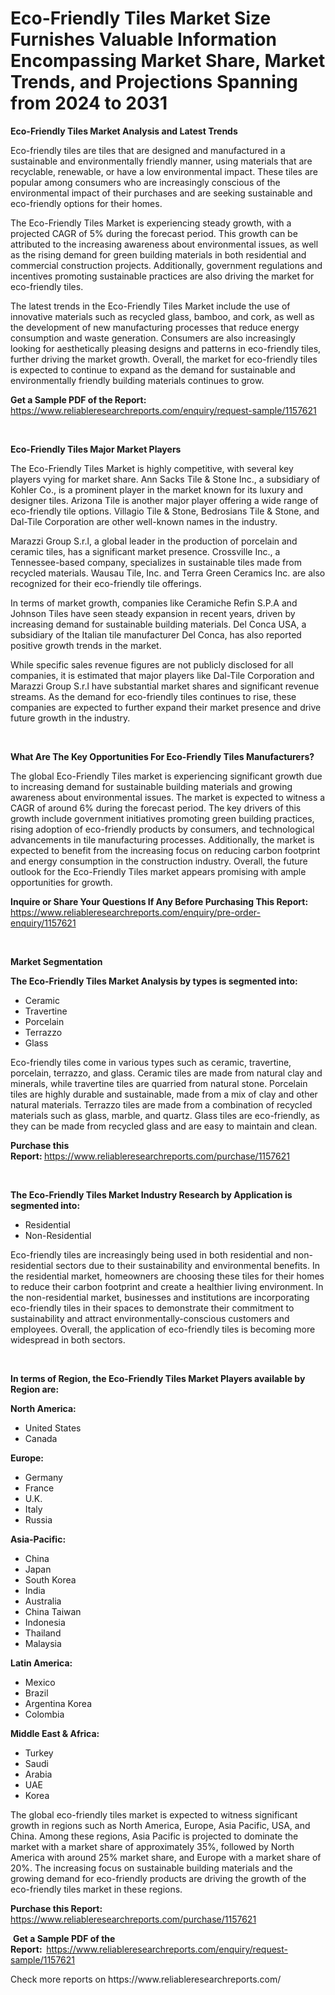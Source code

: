 <p><h1>Eco-Friendly Tiles Market Size Furnishes Valuable Information Encompassing Market Share, Market Trends, and Projections Spanning from 2024 to 2031</h1></p><p><strong>Eco-Friendly Tiles Market Analysis and Latest Trends</strong></p>
<p><p>Eco-friendly tiles are tiles that are designed and manufactured in a sustainable and environmentally friendly manner, using materials that are recyclable, renewable, or have a low environmental impact. These tiles are popular among consumers who are increasingly conscious of the environmental impact of their purchases and are seeking sustainable and eco-friendly options for their homes.</p><p>The Eco-Friendly Tiles Market is experiencing steady growth, with a projected CAGR of 5% during the forecast period. This growth can be attributed to the increasing awareness about environmental issues, as well as the rising demand for green building materials in both residential and commercial construction projects. Additionally, government regulations and incentives promoting sustainable practices are also driving the market for eco-friendly tiles.</p><p>The latest trends in the Eco-Friendly Tiles Market include the use of innovative materials such as recycled glass, bamboo, and cork, as well as the development of new manufacturing processes that reduce energy consumption and waste generation. Consumers are also increasingly looking for aesthetically pleasing designs and patterns in eco-friendly tiles, further driving the market growth. Overall, the market for eco-friendly tiles is expected to continue to expand as the demand for sustainable and environmentally friendly building materials continues to grow.</p></p>
<p><strong>Get a Sample PDF of the Report:&nbsp;</strong> <a href="https://www.reliableresearchreports.com/enquiry/request-sample/1157621">https://www.reliableresearchreports.com/enquiry/request-sample/1157621</a></p>
<p>&nbsp;</p>
<p><strong>Eco-Friendly Tiles Major Market Players</strong></p>
<p><p>The Eco-Friendly Tiles Market is highly competitive, with several key players vying for market share. Ann Sacks Tile & Stone Inc., a subsidiary of Kohler Co., is a prominent player in the market known for its luxury and designer tiles. Arizona Tile is another major player offering a wide range of eco-friendly tile options. Villagio Tile & Stone, Bedrosians Tile & Stone, and Dal-Tile Corporation are other well-known names in the industry.</p><p>Marazzi Group S.r.l, a global leader in the production of porcelain and ceramic tiles, has a significant market presence. Crossville Inc., a Tennessee-based company, specializes in sustainable tiles made from recycled materials. Wausau Tile, Inc. and Terra Green Ceramics Inc. are also recognized for their eco-friendly tile offerings.</p><p>In terms of market growth, companies like Ceramiche Refin S.P.A and Johnson Tiles have seen steady expansion in recent years, driven by increasing demand for sustainable building materials. Del Conca USA, a subsidiary of the Italian tile manufacturer Del Conca, has also reported positive growth trends in the market.</p><p>While specific sales revenue figures are not publicly disclosed for all companies, it is estimated that major players like Dal-Tile Corporation and Marazzi Group S.r.l have substantial market shares and significant revenue streams. As the demand for eco-friendly tiles continues to rise, these companies are expected to further expand their market presence and drive future growth in the industry.</p></p>
<p>&nbsp;</p>
<p><strong>What Are The Key Opportunities For Eco-Friendly Tiles Manufacturers?</strong></p>
<p><p>The global Eco-Friendly Tiles market is experiencing significant growth due to increasing demand for sustainable building materials and growing awareness about environmental issues. The market is expected to witness a CAGR of around 6% during the forecast period. The key drivers of this growth include government initiatives promoting green building practices, rising adoption of eco-friendly products by consumers, and technological advancements in tile manufacturing processes. Additionally, the market is expected to benefit from the increasing focus on reducing carbon footprint and energy consumption in the construction industry. Overall, the future outlook for the Eco-Friendly Tiles market appears promising with ample opportunities for growth.</p></p>
<p><strong>Inquire or Share Your Questions If Any Before Purchasing This Report:</strong> <a href="https://www.reliableresearchreports.com/enquiry/pre-order-enquiry/1157621">https://www.reliableresearchreports.com/enquiry/pre-order-enquiry/1157621</a></p>
<p>&nbsp;</p>
<p><strong>Market Segmentation</strong></p>
<p><strong>The Eco-Friendly Tiles Market Analysis by types is segmented into:</strong></p>
<p><ul><li>Ceramic</li><li>Travertine</li><li>Porcelain</li><li>Terrazzo</li><li>Glass</li></ul></p>
<p><p>Eco-friendly tiles come in various types such as ceramic, travertine, porcelain, terrazzo, and glass. Ceramic tiles are made from natural clay and minerals, while travertine tiles are quarried from natural stone. Porcelain tiles are highly durable and sustainable, made from a mix of clay and other natural materials. Terrazzo tiles are made from a combination of recycled materials such as glass, marble, and quartz. Glass tiles are eco-friendly, as they can be made from recycled glass and are easy to maintain and clean.</p></p>
<p><strong>Purchase this Report:&nbsp;</strong><a href="https://www.reliableresearchreports.com/purchase/1157621">https://www.reliableresearchreports.com/purchase/1157621</a></p>
<p>&nbsp;</p>
<p><strong>The Eco-Friendly Tiles Market Industry Research by Application is segmented into:</strong></p>
<p><ul><li>Residential</li><li>Non-Residential</li></ul></p>
<p><p>Eco-friendly tiles are increasingly being used in both residential and non-residential sectors due to their sustainability and environmental benefits. In the residential market, homeowners are choosing these tiles for their homes to reduce their carbon footprint and create a healthier living environment. In the non-residential market, businesses and institutions are incorporating eco-friendly tiles in their spaces to demonstrate their commitment to sustainability and attract environmentally-conscious customers and employees. Overall, the application of eco-friendly tiles is becoming more widespread in both sectors.</p></p>
<p>&nbsp;</p>
<p><strong>In terms of Region, the Eco-Friendly Tiles Market Players available by Region are:</strong></p>
<p>
    <p> <strong> North America: </strong>
        <ul>
            <li>United States</li>
            <li>Canada</li>
        </ul>
        </p> 
    <p> <strong> Europe: </strong>
        <ul>
            <li>Germany</li>
            <li>France</li>
            <li>U.K.</li>
            <li>Italy</li>
            <li>Russia</li>
        </ul>
        </p> 
    <p> <strong> Asia-Pacific: </strong>
        <ul>
            <li>China</li>
            <li>Japan</li>
            <li>South Korea</li>
            <li>India</li>
            <li>Australia</li>
            <li>China Taiwan</li>
            <li>Indonesia</li>
            <li>Thailand</li>
            <li>Malaysia</li>
        </ul>
        </p> 
    <p> <strong> Latin America: </strong>
        <ul>
            <li>Mexico</li>
            <li>Brazil</li>
            <li>Argentina Korea</li>
            <li>Colombia</li>
        </ul>
        </p> 
    <p> <strong> Middle East & Africa: </strong>
        <ul>
            <li>Turkey</li>
            <li>Saudi</li>
            <li>Arabia</li>
            <li>UAE</li>
            <li>Korea</li>
        </ul>
    </p>
    </p>
<p><p>The global eco-friendly tiles market is expected to witness significant growth in regions such as North America, Europe, Asia Pacific, USA, and China. Among these regions, Asia Pacific is projected to dominate the market with a market share of approximately 35%, followed by North America with around 25% market share, and Europe with a market share of 20%. The increasing focus on sustainable building materials and the growing demand for eco-friendly products are driving the growth of the eco-friendly tiles market in these regions.</p></p>
<p><strong>Purchase this Report: </strong><a href="https://www.reliableresearchreports.com/purchase/1157621">https://www.reliableresearchreports.com/purchase/1157621</a></p>
<p>&nbsp;<strong>Get a Sample PDF of the Report:&nbsp;&nbsp;</strong><a href="https://www.reliableresearchreports.com/enquiry/request-sample/1157621">https://www.reliableresearchreports.com/enquiry/request-sample/1157621</a></p>
<p><strong></strong></p>
<p>Check more reports on https://www.reliableresearchreports.com/</p>